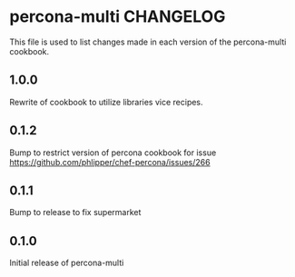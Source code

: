 percona-multi CHANGELOG
===========================

This file is used to list changes made in each version of the percona-multi cookbook.

1.0.0
-----
Rewrite of cookbook to utilize libraries vice recipes.

0.1.2
-----
Bump to restrict version of percona cookbook for issue https://github.com/phlipper/chef-percona/issues/266

0.1.1
-----

Bump to release to fix supermarket

0.1.0
------

Initial release of percona-multi
